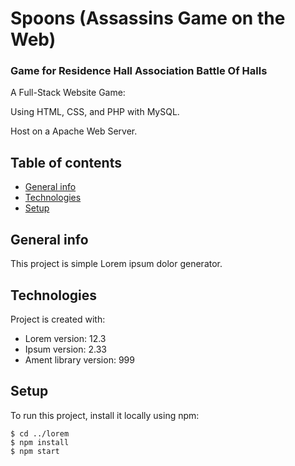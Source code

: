 # Spoons (Assassins Game on the Web)

### Game for Residence Hall Association Battle Of Halls

A Full-Stack Website Game:

Using HTML, CSS, and PHP with MySQL.

Host on a Apache Web Server.

## Table of contents
* [General info](#general-info)
* [Technologies](#technologies)
* [Setup](#setup)

## General info
This project is simple Lorem ipsum dolor generator.
	
## Technologies
Project is created with:
* Lorem version: 12.3
* Ipsum version: 2.33
* Ament library version: 999
	
## Setup
To run this project, install it locally using npm:

```
$ cd ../lorem
$ npm install
$ npm start
```

